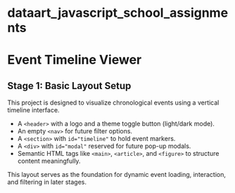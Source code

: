 # dataart_javascript_school_assignments
# Event Timeline Viewer

## Stage 1: Basic Layout Setup

This project is designed to visualize chronological events using a vertical timeline interface.

- A `<header>` with a logo and a theme toggle button (light/dark mode).
- An empty `<nav>` for future filter options.
- A `<section>` with `id="timeline"` to hold event markers.
- A `<div>` with `id="modal"` reserved for future pop-up modals.
- Semantic HTML tags like `<main>`, `<article>`, and `<figure>` to structure content meaningfully.

This layout serves as the foundation for dynamic event loading, interaction, and filtering in later stages.
